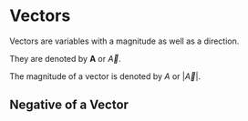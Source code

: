 # Vectors

Vectors are variables with a magnitude as well as a direction.

They are denoted by **A** or *${\overrightarrow{A}}$*.

The magnitude of a vector is denoted by *A* or |*${\overrightarrow{A}}$*|.

## Negative of a Vector

